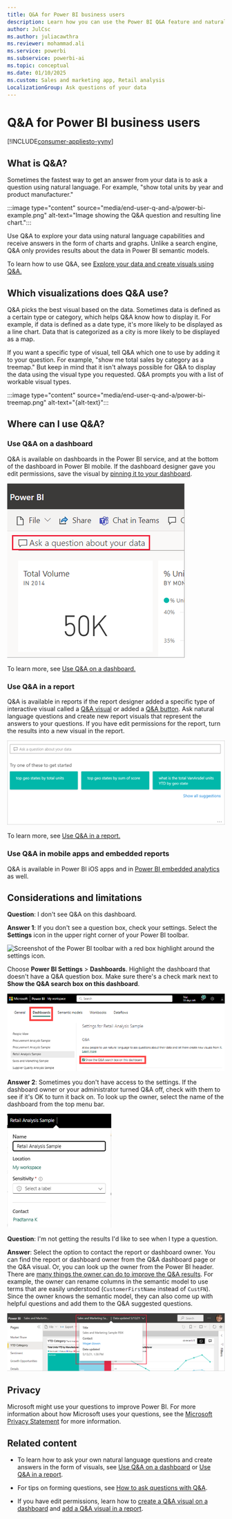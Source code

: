 ```yaml
---
title: Q&A for Power BI business users
description: Learn how you can use the Power BI Q&A feature and natural language capabilities with your report visuals.
author: JulCsc
ms.author: juliacawthra
ms.reviewer: mohammad.ali
ms.service: powerbi
ms.subservice: powerbi-ai
ms.topic: conceptual
ms.date: 01/10/2025
ms.custom: Sales and marketing app, Retail analysis
LocalizationGroup: Ask questions of your data
---
```

# Q&A for Power BI business users

[!INCLUDE[consumer-appliesto-yyny](../includes/consumer-appliesto-yynn.md)]

## What is Q&A?

Sometimes the fastest way to get an answer from your data is to ask a question using natural language. For example, "show total units by year and product manufacturer."

:::image type="content" source="media/end-user-q-and-a/power-bi-example.png" alt-text="Image showing the Q&A question and resulting line chart.":::

Use Q&A to explore your data using natural language capabilities and receive answers in the form of charts and graphs. Unlike a search engine, Q&A only provides results about the data in Power BI semantic models.

To learn how to use Q&A, see [Explore your data and create visuals using Q&A.](../natural-language/q-and-a-intro.md)

## Which visualizations does Q&A use?

Q&A picks the best visual based on the data. Sometimes data is defined as a certain type or category, which helps Q&A know how to display it. For example, if data is defined as a date type, it's more likely to be displayed as a line chart. Data that is categorized as a city is more likely to be displayed as a map.

If you want a specific type of visual, tell Q&A which one to use by adding it to your question. For example, "show me total sales by category as a treemap." But keep in mind that it isn't always possible for Q&A to display the data using the visual type you requested. Q&A prompts you with a list of workable visual types.

:::image type="content" source="media/end-user-q-and-a/power-bi-treemap.png" alt-text="{alt-text}":::

## Where can I use Q&A?

### Use Q&A on a dashboard

Q&A is available on dashboards in the Power BI service, and at the bottom of the dashboard in Power BI mobile. If the dashboard designer gave you edit permissions, save the visual by [pinning it to your dashboard](../create-reports/service-dashboard-pin-tile-from-q-and-a.md). 

![Screenshot of Ask a question about your data in a red box on the visual dashboard.](media/end-user-q-and-a/power-bi-qna-display.png)

To learn more, see [Use Q&A on a dashboard.](../natural-language/end-user-q-and-a-tutorial.md)

### Use Q&A in a report

Q&A is available in reports if the report designer added a specific type of interactive visual called a [Q&A visual](../visuals/power-bi-visualization-q-and-a.md) or added a [Q&A button](../create-reports/desktop-buttons.md#select-the-action-for-a-button). Ask natural language questions and create new report visuals that represent the answers to your questions. If you have edit permissions for the report, turn the results into a new visual in the report.

![Screenshot of the Q&A question box highlighted by a red box on the report.](media/end-user-q-and-a/power-bi-q-and-a-default.png)

To learn more, see [Use Q&A in a report.](../natural-language/power-bi-tutorial-q-and-a.md)

### Use Q&A in mobile apps and embedded reports

Q&A is available in Power BI iOS apps and in [Power BI embedded analytics](../developer/embedded/qanda.md) as well. 

## Considerations and limitations

**Question**: I don't see Q&A on this dashboard.

**Answer 1**: If you don't see a question box, check your settings. Select the **Settings** icon in the upper right corner of your Power BI toolbar.

![Screenshot of the Power BI toolbar with a red box highlight around the settings icon.](media/end-user-q-and-a/power-bi-cog.png)

Choose **Power BI Settings** > **Dashboards**. Highlight the dashboard that doesn't have a Q&A question box. Make sure there's a check mark next to **Show the Q&A search box on this dashboard**.

![Screenshot of Settings Dashboards enabling Q&A settings for dashboard.](media/end-user-q-and-a/power-bi-qna-checkbox.png)  

**Answer 2**: Sometimes you don't have access to the settings. If the dashboard owner or your administrator turned Q&A off, check with them to see if it's OK to turn it back on. To look up the owner, select the name of the dashboard from the top menu bar.

![Screenshot of the top menu bar on a report with the drop-down featuring the report admin name.](media/end-user-q-and-a/power-bi-owners.png)

**Question**: I'm not getting the results I'd like to see when I type a question.

**Answer**: Select the option to contact the report or dashboard owner. You can find the report or dashboard owner from the Q&A dashboard page or the Q&A visual. Or, you can look up the owner from the Power BI header. There are [many things the owner can do to improve the Q&A results](../natural-language/q-and-a-tooling-intro.md). For example, the owner can rename columns in the semantic model to use terms that are easily understood (`CustomerFirstName` instead of `CustFN`). Since the owner knows the semantic model, they can also come up with helpful questions and add them to the Q&A suggested questions.

![Screenshot of Display contact information.](media/end-user-q-and-a/power-bi-contacts.png)

## Privacy

Microsoft might use your questions to improve Power BI. For more information about how Microsoft uses your questions, see the [Microsoft Privacy Statement](https://go.microsoft.com/fwlink/?LinkId=521839) for more information.

## Related content

- To learn how to ask your own natural language questions and create answers in the form of visuals, see [Use Q&A on a dashboard](../natural-language/end-user-q-and-a-tutorial.md) or [Use Q&A in a report](../natural-language/power-bi-tutorial-q-and-a.md).

- For tips on forming questions, see [How to ask questions with Q&A](end-user-q-and-a-tips.md).

- If you have edit permissions, learn how to [create a Q&A visual on a dashboard](../create-reports/power-bi-visualization-introduction-to-q-and-a.md) and [add a Q&A visual in a report](../visuals/power-bi-visualization-q-and-a.md).
